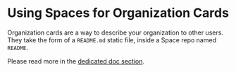 # Using Spaces for Organization Cards

Organization cards are a way to describe your organization to other users. They take the form of a `README.md` static file, inside a Space repo named `README`.

Please read more in the [dedicated doc section](TODO).
